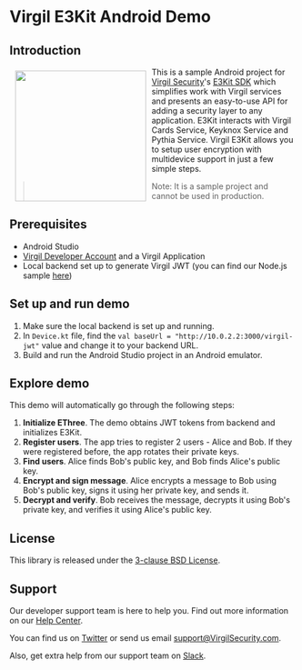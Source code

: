 # Virgil E3Kit Android Demo

## Introduction

<a href="https://developer.virgilsecurity.com/docs"><img width="230px" src="https://cdn.virgilsecurity.com/assets/images/github/logos/virgil-logo-red.png" align="left" hspace="10" vspace="6"></a> This is a sample Android project for [Virgil Security](https://virgilsecurity.com)'s [E3Kit SDK](https://github.com/VirgilSecurity/virgil-e3kit-x) which simplifies work with Virgil services and presents an easy-to-use API for adding a security layer to any application. E3Kit interacts with Virgil Cards Service, Keyknox Service and Pythia Service.
Virgil E3Kit allows you to setup user encryption with multidevice support in just a few simple steps.

> Note: It is a sample project and cannot be used in production.

## Prerequisites

- Android Studio
- [Virgil Developer Account](https://dashboard.virgilsecurity.com/) and a Virgil Application
- Local backend set up to generate Virgil JWT (you can find our Node.js sample [here](https://github.com/VirgilSecurity/sample-backend-nodejs))

## Set up and run demo

1. Make sure the local backend is set up and running.
2. In `Device.kt` file, find the `val baseUrl = "http://10.0.2.2:3000/virgil-jwt"` value and change it to your backend URL.
3. Build and run the Android Studio project in an Android emulator.

## Explore demo

This demo will automatically go through the following steps:
1. **Initialize EThree**. The demo obtains JWT tokens from backend and initializes E3Kit.
2. **Register users**. The app tries to register 2 users - Alice and Bob. If they were registered before, the app rotates their private keys.
3. **Find users**. Alice finds Bob's public key, and Bob finds Alice's public key.
4. **Encrypt and sign message**. Alice encrypts a message to Bob using Bob's public key, signs it using her private key, and sends it.
5. **Decrypt and verify**. Bob receives the message, decrypts it using Bob's private key, and verifies it using Alice's public key.

## License

This library is released under the [3-clause BSD License](LICENSE.md).

## Support
Our developer support team is here to help you. Find out more information on our [Help Center](https://help.virgilsecurity.com/).

You can find us on [Twitter](https://twitter.com/VirgilSecurity) or send us email support@VirgilSecurity.com.

Also, get extra help from our support team on [Slack](https://virgilsecurity.com/join-community).


